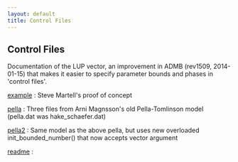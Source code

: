 ```yaml
---
layout: default
title: Control Files
---
```


Control Files
-------------

Documentation of the LUP vector, an improvement in ADMB (rev1509, 2014-01-15) that makes it easier to specify parameter bounds and phases in 'control files'.

[example](example/)
: Steve Martell's proof of concept

[pella](pella/)
: Three files from Arni Magnsson's old Pella-Tomlinson model (pella.dat was hake_schaefer.dat)

[pella2](pella2/)
: Same model as the above pella, but uses new overloaded init_bounded_number() that now accepts vector argument

[readme](readme.html)
:  
